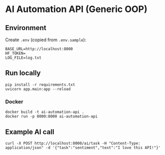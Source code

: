 # AI Automation API (Generic OOP)

## Environment
Create `.env` (copied from `.env.sample`):

```
BASE_URL=http://localhost:8000
HF_TOKEN=
LOG_FILE=log.txt
```

## Run locally
```
pip install -r requirements.txt
uvicorn app.main:app --reload
```

### Docker
```
docker build -t ai-automation-api .
docker run -p 8000:8000 ai-automation-api
```

## Example AI call
```
curl -X POST http://localhost:8000/ai/task -H "Content-Type: application/json" -d '{"task":"sentiment","text":"I love this API!"}'
```
